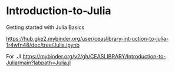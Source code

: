 # Introduction-to-Julia
Getting started with Julia Basics


[https://hub.gke2.mybinder.org/user/ceaslibrary-int-uction-to-julia-1r4wfn48/doc/tree/Julia.ipynb
](https://hub.gke2.mybinder.org/user/ceaslibrary-int-uction-to-julia-1r4wfn48/doc/tree/Julia.ipynb)

For .Jl
https://mybinder.org/v2/gh/CEASLIBRARY/Introduction-to-Julia/main?labpath=Julia.jl
